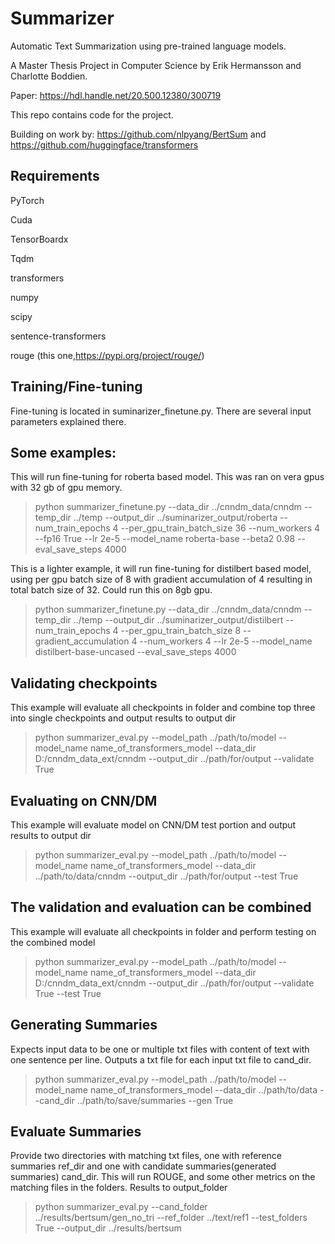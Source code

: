 # Summarizer
Automatic Text Summarization using pre-trained language models. 

A Master Thesis Project in Computer Science by Erik Hermansson and Charlotte Boddien.

Paper: https://hdl.handle.net/20.500.12380/300719

This repo contains code for the project.

Building on work by: https://github.com/nlpyang/BertSum and https://github.com/huggingface/transformers

## Requirements
PyTorch

Cuda

TensorBoardx

Tqdm

transformers

numpy

scipy

sentence-transformers

rouge (this one,https://pypi.org/project/rouge/)

## Training/Fine-tuning
Fine-tuning is located in suminarizer_finetune.py. There are several input parameters explained there.

## Some examples:
This will run fine-tuning for roberta based model. This was ran on vera gpus with 32 gb of gpu memory.

> python summarizer_finetune.py --data_dir ../cnndm_data/cnndm --temp_dir ../temp --output_dir ../suminarizer_output/roberta --num_train_epochs 4 --per_gpu_train_batch_size 36 --num_workers 4 --fp16 True --lr 2e-5 --model_name roberta-base --beta2 0.98 --eval_save_steps 4000

This is a lighter example, it will run fine-tuning for distilbert based model, using per gpu batch size of 8 with gradient accumulation of 4 resulting in total batch size of 32. Could run this on 8gb gpu.

> python summarizer_finetune.py --data_dir ../cnndm_data/cnndm --temp_dir ../temp --output_dir ../suminarizer_output/distilbert --num_train_epochs 4 --per_gpu_train_batch_size 8 --gradient_accumulation 4 --num_workers 4 --lr 2e-5 --model_name distilbert-base-uncased --eval_save_steps 4000

## Validating checkpoints
This example will evaluate all checkpoints in folder and combine top three into single checkpoints and output results to output dir

> python summarizer_eval.py --model_path ../path/to/model --model_name name_of_transformers_model --data_dir D:/cnndm_data_ext/cnndm --output_dir ../path/for/output --validate True

## Evaluating on CNN/DM
This example will evaluate model on CNN/DM test portion and output results to output dir

> python summarizer_eval.py --model_path ../path/to/model --model_name name_of_transformers_model --data_dir ../path/to/data/cnndm  --output_dir ../path/for/output --test True

## The validation and evaluation can be combined
This example will evaluate all checkpoints in folder and perform testing on the combined model

> python summarizer_eval.py --model_path ../path/to/model --model_name name_of_transformers_model --data_dir D:/cnndm_data_ext/cnndm --output_dir ../path/for/output --validate True --test True


## Generating Summaries
Expects input data to be one or multiple txt files with content of text with one sentence per line. Outputs a txt file for each input txt file to cand_dir.

> python summarizer_eval.py --model_path ../path/to/model --model_name name_of_transformers_model --data_dir ../path/to/data --cand_dir ../path/to/save/summaries --gen True

## Evaluate Summaries
Provide two directories with matching txt files, one with reference summaries ref_dir and one with candidate summaries(generated summaries) cand_dir. This will run ROUGE, and some other metrics on the matching files in the folders. Results to output_folder

> python summarizer_eval.py --cand_folder ../results/bertsum/gen_no_tri --ref_folder ../text/ref1 --test_folders True --output_dir ../results/bertsum
